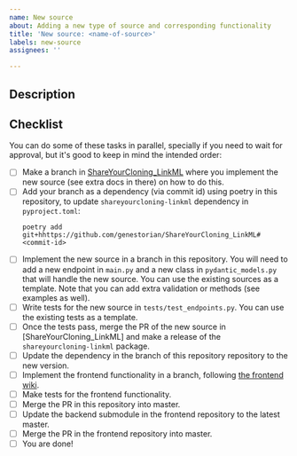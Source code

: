 ```yaml
---
name: New source
about: Adding a new type of source and corresponding functionality
title: 'New source: <name-of-source>'
labels: new-source
assignees: ''

---
```


## Description

<!-- Add your description here -->

## Checklist

You can do some of these tasks in parallel, specially if you need to wait for approval, but it's good to keep in mind the intended order:

* [ ] Make a branch in [ShareYourCloning_LinkML](https://github.com/genestorian/ShareYourCloning_LinkML) where you implement the new source (see extra docs in there) on how to do this.
* [ ] Add your branch as a dependency (via commit id) using poetry in this repository, to update `shareyourcloning-linkml` dependency in `pyproject.toml`:
    ```
    poetry add git+hhttps://github.com/genestorian/ShareYourCloning_LinkML#<commit-id>
    ```
* [ ] Implement the new source in a branch in this repository. You will need to add a new endpoint in `main.py` and a new class in `pydantic_models.py` that will handle the new source. You can use the existing sources as a template. Note that you can add extra validation or methods (see examples as well).
* [ ] Write tests for the new source in `tests/test_endpoints.py`. You can use the existing tests as a template.
* [ ] Once the tests pass, merge the PR of the new source in [ShareYourCloning_LinkML] and make a release of the `shareyourcloning-linkml` package.
* [ ] Update the dependency in the branch of this repository repository to the new version.
* [ ] Implement the frontend functionality in a branch, following [the frontend wiki](https://github.com/manulera/ShareYourCloning_frontend/wiki/Checklist-%E2%80%90--adding-a-source).
* [ ] Make tests for the frontend functionality.
* [ ] Merge the PR in this repository into master.
* [ ]  Update the backend submodule in the frontend repository to the latest master.
* [ ]  Merge the PR in the frontend repository into master.
* [ ] You are done!
